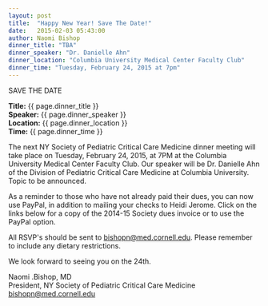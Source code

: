 ```yaml
---
layout: post
title:  "Happy New Year! Save The Date!"
date:   2015-02-03 05:43:00
author: Naomi Bishop
dinner_title: "TBA"
dinner_speaker: "Dr. Danielle Ahn"
dinner_location: "Columbia University Medical Center Faculty Club"
dinner_time: "Tuesday, February 24, 2015 at 7pm"
---
```



SAVE THE DATE

<b>Title:</b>  {{ page.dinner_title }}  
<b>Speaker:</b> {{ page.dinner_speaker }}  
<b>Location:</b> {{ page.dinner_location }}  
<b>Time:</b> {{ page.dinner_time }}

The next NY Society of Pediatric Critical Care Medicine dinner meeting will take place on Tuesday, February 24, 2015, at 7PM at the Columbia University Medical Center Faculty Club. Our speaker will be Dr. Danielle Ahn of the Division of Pediatric Critical Care Medicine at Columbia University.  Topic to be announced.

As a reminder to those who have not already paid their dues, you can now use PayPal, in addition to mailing your checks to Heidi Jerome. Click on the links below for a copy of the 2014-15 Society dues invoice or to use the PayPal option.

All RSVP's should be sent to bishopn@med.cornell.edu. Please remember to include any dietary restrictions.

We look forward to seeing you on the 24th.

Naomi .Bishop, MD  
President, NY Society of Pediatric Critical Care Medicine  
bishopn@med.cornell.edu  
